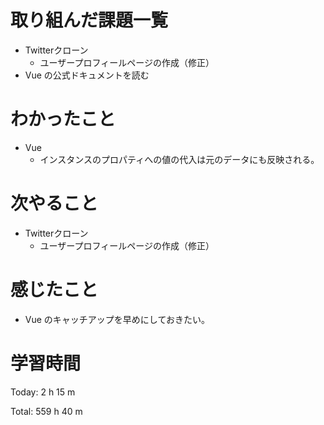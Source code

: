 # 取り組んだ課題一覧
- Twitterクローン
  - ユーザープロフィールページの作成（修正）
- Vue の公式ドキュメントを読む

# わかったこと
- Vue
  - インスタンスのプロパティへの値の代入は元のデータにも反映される。

# 次やること
- Twitterクローン
  - ユーザープロフィールページの作成（修正）

# 感じたこと
- Vue のキャッチアップを早めにしておきたい。

# 学習時間
Today: 2 h 15 m

Total: 559 h 40 m

